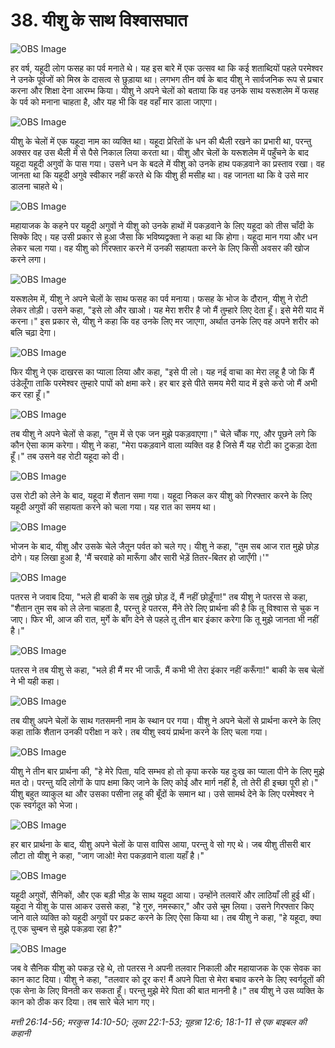 # 38. यीशु के साथ विश्वासघात

![OBS Image](https://cdn.door43.org/obs/jpg/360px/obs-en-38-01.jpg)

हर वर्ष, यहूदी लोग फसह का पर्व मनाते थे। यह इस बारे में एक उत्सव था कि कई शताब्दियों पहले परमेश्वर ने उनके पूर्वजों को मिस्र के दासत्व से छुड़ाया था। लगभग तीन वर्ष के बाद यीशु ने सार्वजनिक रूप से प्रचार करना और शिक्षा देना आरम्भ किया। यीशु ने अपने चेलों को बताया कि वह उनके साथ यरूशलेम में फसह के पर्व को मनाना चाहता है, और यह भी कि वह वहाँ मार डाला जाएगा।

![OBS Image](https://cdn.door43.org/obs/jpg/360px/obs-en-38-02.jpg)

यीशु के चेलों में एक यहूदा नाम का व्यक्ति था। यहूदा प्रेरितों के धन की थैली रखने का प्रभारी था, परन्तु अक्सर वह उस थैली में से पैसे निकाल लिया करता था। यीशु और चेलों के यरूशलेम में पहुँचने के बाद यहूदा यहूदी अगुवों के पास गया। उसने धन के बदले में यीशु को उनके हाथ पकड़वाने का प्रस्ताव रखा। वह जानता था कि यहूदी अगुवे स्वीकार नहीं करते थे कि यीशु ही मसीह था। वह जानता था कि वे उसे मार डालना चाहते थे।

![OBS Image](https://cdn.door43.org/obs/jpg/360px/obs-en-38-03.jpg)

महायाजक के कहने पर यहूदी अगुवों ने यीशु को उनके हाथों में पकड़वाने के लिए यहूदा को तीस चाँदी के सिक्के दिए। यह उसी प्रकार से हुआ जैसा कि भविष्यद्वक्ता ने कहा था कि होगा। यहूदा मान गया और धन लेकर चला गया। वह यीशु को गिरफ्तार करने में उनकी सहायता करने के लिए किसी अवसर की खोज करने लगा।

![OBS Image](https://cdn.door43.org/obs/jpg/360px/obs-en-38-04.jpg)

यरूशलेम में, यीशु ने अपने चेलों के साथ फसह का पर्व मनाया। फसह के भोज के दौरान, यीशु ने रोटी लेकर तोड़ी। उसने कहा, "इसे लो और खाओ। यह मेरा शरीर है जो मैं तुम्हारे लिए देता हूँ। इसे मेरी याद में करना।" इस प्रकार से, यीशु ने कहा कि वह उनके लिए मर जाएगा, अर्थात उनके लिए वह अपने शरीर को बलि चढ़ा देगा।

![OBS Image](https://cdn.door43.org/obs/jpg/360px/obs-en-38-05.jpg)

फिर यीशु ने एक दाखरस का प्याला लिया और कहा, "इसे पी लो। यह नई वाचा का मेरा लहू है जो कि मैं उंडेलूँगा ताकि परमेश्वर तुम्हारे पापों को क्षमा करे। हर बार इसे पीते समय मेरी याद में इसे करो जो मैं अभी कर रहा हूँ।"

![OBS Image](https://cdn.door43.org/obs/jpg/360px/obs-en-38-06.jpg)

तब यीशु ने अपने चेलों से कहा, "तुम में से एक जन मुझे पकड़वाएगा।" चेले चौंक गए, और पूछने लगे कि कौन ऐसा काम करेगा। यीशु ने कहा, "मेरा पकड़वाने वाला व्यक्ति वह है जिसे मैं यह रोटी का टुकड़ा देता हूँ।" तब उसने वह रोटी यहूदा को दी।

![OBS Image](https://cdn.door43.org/obs/jpg/360px/obs-en-38-07.jpg)

उस रोटी को लेने के बाद, यहूदा में शैतान समा गया। यहूदा निकल कर यीशु को गिरफ्तार करने के लिए यहूदी अगुवों की सहायता करने को चला गया। यह रात का समय था।

![OBS Image](https://cdn.door43.org/obs/jpg/360px/obs-en-38-08.jpg)

भोजन के बाद, यीशु और उसके चेले जैतून पर्वत को चले गए। यीशु ने कहा, "तुम सब आज रात मुझे छोड़ दोगे। यह लिखा हुआ है, 'मैं चरवाहे को मारूँगा और सारी भेड़ें तितर-बितर हो जाएँगी।'"

![OBS Image](https://cdn.door43.org/obs/jpg/360px/obs-en-38-09.jpg)

पतरस ने जवाब दिया, "भले ही बाकी के सब तुझे छोड़ दें, मैं नहीं छोड़ूँगा!" तब यीशु ने पतरस से कहा, "शैतान तुम सब को ले लेना चाहता है, परन्तु हे पतरस, मैंने तेरे लिए प्रार्थना की है कि तू विश्वास से चुक न जाए। फिर भी, आज की रात, मुर्गे के बाँग देने से पहले तू तीन बार इंकार करेगा कि तू मुझे जानता भी नहीं है।"

![OBS Image](https://cdn.door43.org/obs/jpg/360px/obs-en-38-10.jpg)

पतरस ने तब यीशु से कहा, "भले ही मैं मर भी जाऊँ, मैं कभी भी तेरा इंकार नहीं करूँगा!" बाकी के सब चेलों ने भी यही कहा।

![OBS Image](https://cdn.door43.org/obs/jpg/360px/obs-en-38-11.jpg)

तब यीशु अपने चेलों के साथ गतसमनी नाम के स्थान पर गया। यीशु ने अपने चेलों से प्रार्थना करने के लिए कहा ताकि शैतान उनकी परीक्षा न करे। तब यीशु स्वयं प्रार्थना करने के लिए चला गया।

![OBS Image](https://cdn.door43.org/obs/jpg/360px/obs-en-38-12.jpg)

यीशु ने तीन बार प्रार्थना की, "हे मेरे पिता, यदि सम्भव हो तो कृपा करके यह दुःख का प्याला पीने के लिए मुझे मत दो। परन्तु यदि लोगों के पाप क्षमा किए जाने के लिए कोई और मार्ग नहीं है, तो तेरी ही इच्छा पूरी हो।" यीशु बहुत व्याकुल था और उसका पसीना लहू की बूँदों के समान था। उसे सामर्थ देने के लिए परमेश्वर ने एक स्वर्गदूत को भेजा।

![OBS Image](https://cdn.door43.org/obs/jpg/360px/obs-en-38-13.jpg)

हर बार प्रार्थना के बाद, यीशु अपने चेलों के पास वापिस आया, परन्तु वे सो गए थे। जब यीशु तीसरी बार लौटा तो यीशु ने कहा, "जाग जाओ! मेरा पकड़वाने वाला यहाँ है।"

![OBS Image](https://cdn.door43.org/obs/jpg/360px/obs-en-38-14.jpg)

यहूदी अगुवों, सैनिकों, और एक बड़ी भीड़ के साथ यहूदा आया। उन्होंने तलवारें और लाठियाँ ली हुई थीं। यहूदा ने यीशु के पास आकर उससे कहा, "हे गुरु, नमस्कार," और उसे चूम लिया। उसने गिरफ्तार किए जाने वाले व्यक्ति को यहूदी अगुवों पर प्रकट करने के लिए ऐसा किया था। तब यीशु ने कहा, "हे यहूदा, क्या तू एक चुम्बन से मुझे पकड़वा रहा है?"

![OBS Image](https://cdn.door43.org/obs/jpg/360px/obs-en-38-15.jpg)

जब वे सैनिक यीशु को पकड़ रहे थे, तो पतरस ने अपनी तलवार निकाली और महायाजक के एक सेवक का कान काट दिया। यीशु ने कहा, "तलवार को दूर कर! मैं अपने पिता से मेरा बचाव करने के लिए स्वर्गदूतों की एक सेना के लिए विनती कर सकता हूँ। परन्तु मुझे मेरे पिता की बात माननी है।" तब यीशु ने उस व्यक्ति के कान को ठीक कर दिया। तब सारे चेले भाग गए।

_मत्ती 26:14-56; मरकुस 14:10-50; लूका 22:1-53; यूहन्ना 12:6; 18:1-11 से एक बाइबल की कहानी_
